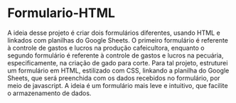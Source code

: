 # Formulario-HTML
A ideia desse projeto é criar dois formulários diferentes, usando HTML e linkados com planilhas do Google Sheets.
O primeiro formulário é referente à controle de gastos e lucros na produção cafeicultora, enquanto o segundo formulário
é referente à controle de gastos e lucros na pecuária, especificamente, na criação de gado para corte.
Para tal projeto, estruturei um formulário em HTML, estilizado com CSS, linkando a planilha do Google Sheets, que será
preenchida com os dados recebidos no formulário, por meio de javascript. A ideia é um formulário mais leve e intuitivo,
que facilite o armazenamento de dados.

